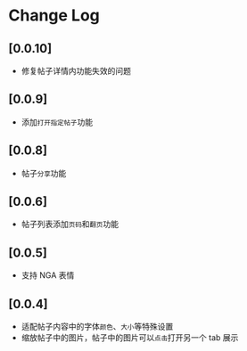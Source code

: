 # Change Log

## [0.0.10]

- 修复帖子详情内功能失效的问题

## [0.0.9]

- 添加`打开指定帖子`功能

## [0.0.8]

- 帖子`分享`功能

## [0.0.6]

- 帖子列表添加`页码`和`翻页`功能

## [0.0.5]

- 支持 NGA 表情

## [0.0.4]

- 适配帖子内容中的字体`颜色`、`大小`等特殊设置
- 缩放帖子中的图片，帖子中的图片可以`点击`打开另一个 tab 展示
